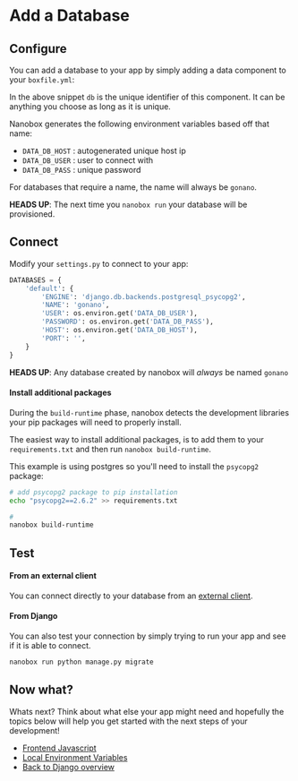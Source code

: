# Add a Database

## Configure
You can add a database to your app by simply adding a data component to your `boxfile.yml`:

<div class="meta" data-class="snippet" data-optional-components="postgres,mysql,mongo" ></div>

In the above snippet `db` is the unique identifier of this component. It can be anything you choose as long as it is unique.

Nanobox generates the following environment variables based off that name:

* `DATA_DB_HOST` : autogenerated unique host ip
* `DATA_DB_USER` : user to connect with
* `DATA_DB_PASS` : unique password

For databases that require a name, the name will always be `gonano`.

**HEADS UP**: The next time you `nanobox run` your database will be provisioned.

## Connect
Modify your `settings.py` to connect to your app:

```python
DATABASES = {
    'default': {
        'ENGINE': 'django.db.backends.postgresql_psycopg2',
        'NAME': 'gonano',
        'USER': os.environ.get('DATA_DB_USER'),
        'PASSWORD': os.environ.get('DATA_DB_PASS'),
        'HOST': os.environ.get('DATA_DB_HOST'),
        'PORT': '',
    }
}
```

**HEADS UP**: Any database created by nanobox will *always* be named `gonano`

#### Install additional packages
During the `build-runtime` phase, nanobox detects the development libraries your pip packages will need to properly install.

The easiest way to install additional packages, is to add them to your `requirements.txt` and then run `nanobox build-runtime`.

This example is using postgres so you'll need to install the `psycopg2` package:

```bash
# add psycopg2 package to pip installation
echo "psycopg2==2.6.2" >> requirements.txt

#
nanobox build-runtime
```

## Test

#### From an external client
You can connect directly to your database from an <a href="https://docs.nanobox.io/data-management/managing-local-data/" target="\_blank">external client</a>.

#### From Django
You can also test your connection by simply trying to run your app and see if it is able to connect.

```bash
nanobox run python manage.py migrate
```

## Now what?
Whats next? Think about what else your app might need and hopefully the topics below will help you get started with the next steps of your development!

* [Frontend Javascript](/python/django/frontend-javascript)
* [Local Environment Variables](/python/django/local-evars)
* [Back to Django overview](/python/django)
